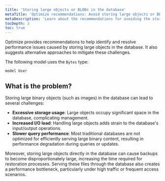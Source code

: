 ```yaml
---
title: 'Storing large objects or BLOBs in the database'
metaTitle: 'Optimize recommendations: Avoid storing large objects or BLOBs in the database'
metaDescription: 'Learn about the recommendations for avoiding the storage of large objects or BLOBs in the database.'
tocDepth: 3
toc: true
---
```


Optimize provides recommendations to help identify and resolve performance issues caused by storing large objects in the database. It also suggests alternative approaches to mitigate these challenges.

The following model uses the `Bytes` type:

```prisma
model User
```

## What is the problem?

Storing large binary objects (such as images) in the database can lead to several challenges:

- **Excessive storage usage**: Large objects occupy significant space in the database, complicating management.
- **Increased I/O load**: Handling large objects adds strain to the database's input/output operations.
- **Slower query performance**: Most traditional databases are not optimized for efficiently serving large binary content, resulting in performance degradation during queries or updates.

Moreover, storing large objects directly in the database can cause backups to become disproportionately large, increasing the time required for restoration processes. Serving these files through the database also creates a performance bottleneck, particularly under high traffic or frequent access scenarios.
